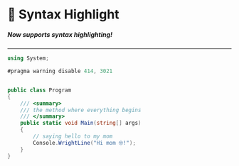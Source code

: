 # 📑 Syntax Highlight
##### Now supports syntax highlighting!
____

```csharp
using System;

#pragma warning disable 414, 3021


public class Program
{
    /// <summary>
    /// the method where everything begins
    /// </summary>
    public static void Main(string[] args)
    {
        // saying hello to my mom
        Console.WrightLine("Hi mom 🤓!");
    }
}
```